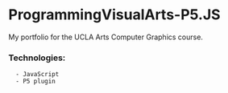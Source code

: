 # ProgrammingVisualArts-P5.JS

My portfolio for the UCLA Arts Computer Graphics course.


### Technologies:

      - JavaScript
      - P5 plugin
